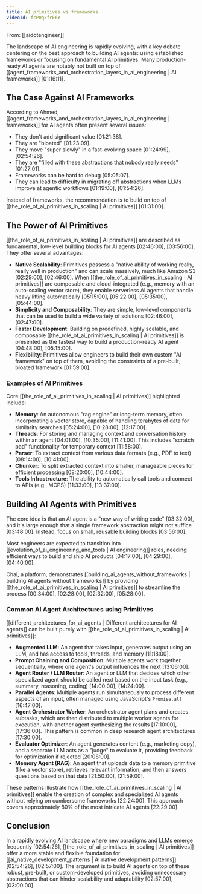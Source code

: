 ```yaml
---
title: AI primitives vs frameworks
videoId: fcPUqxfrE6Y
---
```


From: [[aidotengineer]] <br/> 

The landscape of AI engineering is rapidly evolving, with a key debate centering on the best approach to building AI agents: using established frameworks or focusing on fundamental AI primitives. Many production-ready AI agents are notably not built on top of [[agent_frameworks_and_orchestration_layers_in_ai_engineering | AI frameworks]] <a class="yt-timestamp" data-t="01:16:11">[01:16:11]</a>.

## The Case Against AI Frameworks

According to Ahmed, [[agent_frameworks_and_orchestration_layers_in_ai_engineering | frameworks]] for AI agents often present several issues:
*   They don't add significant value <a class="yt-timestamp" data-t="01:21:38">[01:21:38]</a>.
*   They are "bloated" <a class="yt-timestamp" data-t="01:23:09">[01:23:09]</a>.
*   They move "super slowly" in a fast-evolving space <a class="yt-timestamp" data-t="01:24:99">[01:24:99]</a>, <a class="yt-timestamp" data-t="02:54:26">[02:54:26]</a>.
*   They are "filled with these abstractions that nobody really needs" <a class="yt-timestamp" data-t="01:27:01">[01:27:01]</a>.
*   Frameworks can be hard to debug <a class="yt-timestamp" data-t="05:05:07">[05:05:07]</a>.
*   They can lead to difficulty in migrating off abstractions when LLMs improve at agentic workflows <a class="yt-timestamp" data-t="01:19:00">[01:19:00]</a>, <a class="yt-timestamp" data-t="01:54:26">[01:54:26]</a>.

Instead of frameworks, the recommendation is to build on top of [[the_role_of_ai_primitives_in_scaling | AI primitives]] <a class="yt-timestamp" data-t="01:31:00">[01:31:00]</a>.

## The Power of AI Primitives

[[the_role_of_ai_primitives_in_scaling | AI primitives]] are described as fundamental, low-level building blocks for AI agents <a class="yt-timestamp" data-t="02:46:00">[02:46:00]</a>, <a class="yt-timestamp" data-t="03:56:00">[03:56:00]</a>. They offer several advantages:

*   **Native Scalability**: Primitives possess a "native ability of working really, really well in production" and can scale massively, much like Amazon S3 <a class="yt-timestamp" data-t="02:29:00">[02:29:00]</a>, <a class="yt-timestamp" data-t="02:46:00">[02:46:00]</a>. When [[the_role_of_ai_primitives_in_scaling | AI primitives]] are composable and cloud-integrated (e.g., memory with an auto-scaling vector store), they enable serverless AI agents that handle heavy lifting automatically <a class="yt-timestamp" data-t="05:15:00">[05:15:00]</a>, <a class="yt-timestamp" data-t="05:22:00">[05:22:00]</a>, <a class="yt-timestamp" data-t="05:35:00">[05:35:00]</a>, <a class="yt-timestamp" data-t="05:44:00">[05:44:00]</a>.
*   **Simplicity and Composability**: They are simple, low-level components that can be used to build a wide variety of solutions <a class="yt-timestamp" data-t="02:46:00">[02:46:00]</a>, <a class="yt-timestamp" data-t="02:47:00">[02:47:00]</a>.
*   **Faster Development**: Building on predefined, highly scalable, and composable [[the_role_of_ai_primitives_in_scaling | AI primitives]] is presented as the fastest way to build a production-ready AI agent <a class="yt-timestamp" data-t="04:48:00">[04:48:00]</a>, <a class="yt-timestamp" data-t="05:15:00">[05:15:00]</a>.
*   **Flexibility**: Primitives allow engineers to build their own custom "AI framework" on top of them, avoiding the constraints of a pre-built, bloated framework <a class="yt-timestamp" data-t="01:59:00">[01:59:00]</a>.

### Examples of AI Primitives
Core [[the_role_of_ai_primitives_in_scaling | AI primitives]] highlighted include:
*   **Memory**: An autonomous "rag engine" or long-term memory, often incorporating a vector store, capable of handling terabytes of data for similarity searches <a class="yt-timestamp" data-t="05:24:00">[05:24:00]</a>, <a class="yt-timestamp" data-t="10:28:00">[10:28:00]</a>, <a class="yt-timestamp" data-t="12:17:00">[12:17:00]</a>.
*   **Threads**: For storing and managing context and conversation history within an agent <a class="yt-timestamp" data-t="04:01:00">[04:01:00]</a>, <a class="yt-timestamp" data-t="10:35:00">[10:35:00]</a>, <a class="yt-timestamp" data-t="11:41:00">[11:41:00]</a>. This includes "scratch pad" functionality for temporary context <a class="yt-timestamp" data-t="11:58:00">[11:58:00]</a>.
*   **Parser**: To extract context from various data formats (e.g., PDF to text) <a class="yt-timestamp" data-t="08:14:00">[08:14:00]</a>, <a class="yt-timestamp" data-t="10:41:00">[10:41:00]</a>.
*   **Chunker**: To split extracted context into smaller, manageable pieces for efficient processing <a class="yt-timestamp" data-t="08:20:00">[08:20:00]</a>, <a class="yt-timestamp" data-t="10:44:00">[10:44:00]</a>.
*   **Tools Infrastructure**: The ability to automatically call tools and connect to APIs (e.g., MCPS) <a class="yt-timestamp" data-t="11:33:00">[11:33:00]</a>, <a class="yt-timestamp" data-t="13:37:00">[13:37:00]</a>.

## Building AI Agents with Primitives

The core idea is that an AI agent is a "new way of writing code" <a class="yt-timestamp" data-t="03:32:00">[03:32:00]</a>, and it's large enough that a single framework abstraction might not suffice <a class="yt-timestamp" data-t="03:48:00">[03:48:00]</a>. Instead, focus on small, reusable building blocks <a class="yt-timestamp" data-t="03:56:00">[03:56:00]</a>.

Most engineers are expected to transition into [[evolution_of_ai_engineering_and_tools | AI engineering]] roles, needing efficient ways to build and ship AI products <a class="yt-timestamp" data-t="04:17:00">[04:17:00]</a>, <a class="yt-timestamp" data-t="04:29:00">[04:29:00]</a>, <a class="yt-timestamp" data-t="04:40:00">[04:40:00]</a>.

Chai, a platform, demonstrates [[building_ai_agents_without_frameworks | building AI agents without frameworks]] by providing [[the_role_of_ai_primitives_in_scaling | AI primitives]] to streamline the process <a class="yt-timestamp" data-t="00:34:00">[00:34:00]</a>, <a class="yt-timestamp" data-t="02:28:00">[02:28:00]</a>, <a class="yt-timestamp" data-t="02:32:00">[02:32:00]</a>, <a class="yt-timestamp" data-t="05:28:00">[05:28:00]</a>.

### Common AI Agent Architectures using Primitives
[[different_architectures_for_ai_agents | Different architectures for AI agents]] can be built purely with [[the_role_of_ai_primitives_in_scaling | AI primitives]]:

*   **Augmented LLM**: An agent that takes input, generates output using an LLM, and has access to tools, threads, and memory <a class="yt-timestamp" data-t="11:18:00">[11:18:00]</a>.
*   **Prompt Chaining and Composition**: Multiple agents work together sequentially, where one agent's output influences the next <a class="yt-timestamp" data-t="13:06:00">[13:06:00]</a>.
*   **Agent Router / LLM Router**: An agent or LLM that decides which other specialized agent should be called next based on the input task (e.g., summary, reasoning, coding) <a class="yt-timestamp" data-t="14:00:00">[14:00:00]</a>, <a class="yt-timestamp" data-t="14:24:00">[14:24:00]</a>.
*   **Parallel Agents**: Multiple agents run simultaneously to process different aspects of an input, often managed using JavaScript's `Promise.all` <a class="yt-timestamp" data-t="16:47:00">[16:47:00]</a>.
*   **Agent Orchestrator Worker**: An orchestrator agent plans and creates subtasks, which are then distributed to multiple worker agents for execution, with another agent synthesizing the results <a class="yt-timestamp" data-t="17:10:00">[17:10:00]</a>, <a class="yt-timestamp" data-t="17:36:00">[17:36:00]</a>. This pattern is common in deep research agent architectures <a class="yt-timestamp" data-t="17:30:00">[17:30:00]</a>.
*   **Evaluator Optimizer**: An agent generates content (e.g., marketing copy), and a separate LLM acts as a "judge" to evaluate it, providing feedback for optimization if rejected <a class="yt-timestamp" data-t="20:08:00">[20:08:00]</a>.
*   **Memory Agent (RAG)**: An agent that uploads data to a memory primitive (like a vector store), retrieves relevant information, and then answers questions based on that data <a class="yt-timestamp" data-t="21:50:00">[21:50:00]</a>, <a class="yt-timestamp" data-t="21:59:00">[21:59:00]</a>.

These patterns illustrate how [[the_role_of_ai_primitives_in_scaling | AI primitives]] enable the creation of complex and specialized AI agents without relying on cumbersome frameworks <a class="yt-timestamp" data-t="22:24:00">[22:24:00]</a>. This approach covers approximately 80% of the most intricate AI agents <a class="yt-timestamp" data-t="22:29:00">[22:29:00]</a>.

## Conclusion

In a rapidly evolving AI landscape where new paradigms and LLMs emerge frequently <a class="yt-timestamp" data-t="02:54:26">[02:54:26]</a>, [[the_role_of_ai_primitives_in_scaling | AI primitives]] offer a more stable and flexible foundation for [[ai_native_development_patterns | AI native development patterns]] <a class="yt-timestamp" data-t="02:54:26">[02:54:26]</a>, <a class="yt-timestamp" data-t="02:57:00">[02:57:00]</a>. The argument is to build AI agents on top of these robust, pre-built, or custom-developed primitives, avoiding unnecessary abstractions that can hinder scalability and adaptability <a class="yt-timestamp" data-t="02:57:00">[02:57:00]</a>, <a class="yt-timestamp" data-t="03:00:00">[03:00:00]</a>.